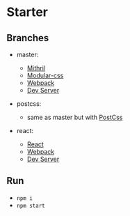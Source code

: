 # Starter

## Branches

- master:
    - [Mithril](https://github.com/MithrilJS/mithril.js/)
    - [Modular-css](https://github.com/tivac/modular-css)
    - [Webpack](https://github.com/webpack/webpack)
    - [Dev Server](https://github.com/webpack/webpack-dev-server)
    
- postcss:
    - same as master but with [PostCss](https://github.com/postcss/postcss)

- react:
    - [React](https://github.com/facebook/react)
    - [Webpack](https://github.com/webpack/webpack)
    - [Dev Server](https://github.com/webpack/webpack-dev-server)

## Run

- `npm i`
- `npm start`
